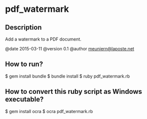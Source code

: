 # pdf_watermark

## Description

Add a watermark to a PDF document.

@date     2015-03-11
@version  0.1
@author   meuniern@laposte.net

## How to run?

$ gem install bundle
$ bundle install
$ ruby pdf_watermark.rb <input-file> <output-file> <watermark-text>

## How to convert this ruby script as Windows executable?

$ gem install ocra
$ ocra pdf_watermark.rb